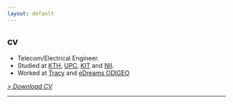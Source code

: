 ```yaml
---
layout: default
---
```


## cv

- Telecom/Electrical Engineer. <br/>
- Studied at [KTH](https://www.kth.se), [UPC](https://www.upc.edu/en), [KIT](https://www.kit.edu/english) and
[NII](https://www.nii.ac.jp/en/). <br/>
- Worked at [Tracy](https://www.linkedin.com/company/tracy) and [eDreams ODIGEO](https://www.edreamsodigeo.com/)

[*> Download CV*](../files/CV/CV.pdf)

<hr>

<a href="{{ site.baseurl }}/index.html"><i class='fa fa-home'></i>
 
